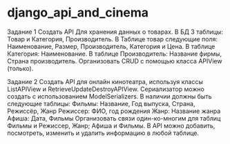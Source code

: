 # django_api_and_cinema

Задание 1
Создать API Для хранения данных о товарах. В БД 3 таблицы: Товар и Категория, Производитель. В Таблице товар следующие поля: Наименование, Размер, Производитель, Категория и Цена. В таблице Категория: Наименование. В таблице Производитель: Название фирмы, Страна производитель.
Организовать CRUD с помощью класса APIView (только).

Задание 2
Создать API для онлайн кинотеатра, используя классы ListAPIView и RetrieveUpdateDestroyAPIView. Сериализатор можно создать с использованием ModelSerializers. 
В наличии должны быть следующие таблицы:
Фильмы: Название, Год выпуска, Страна, Режиссёр, Жанр
Режиссер: ФИО, год рождения
Жанр: Название жанра
Афиша: Дата, Фильмы
Организовать связи один-ко-многим для таблиц Фильмы и Режиссер, Жанр; Афиша и Фильмы.
В API можно добавить, посмотреть, изменить и удалить информацию в любой таблице.

